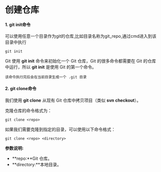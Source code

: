 

# 创建仓库

#### 1. git init命令

可以使用任意一个目录作为git的仓库,比如目录名称为git_repo,通过cmd进入到该目录中执行

~~~
git init
~~~

Git 使用 **git init** 命令来初始化一个 Git 仓库，Git 的很多命令都需要在 Git 的仓库中运行，所以 **git init** 是使用 Git 的第一个命令。

`该命令执行完后会在当前目录生成一个 .git 目录`

#### 2. git clone命令

我们使用 **git clone** 从现有 Git 仓库中拷贝项目（类似 **svn checkout**）。 

克隆仓库的命令格式为：

~~~
git clone <repo>
~~~

如果我们需要克隆到指定的目录，可以使用以下命令格式：

~~~
git clone <repo> <directory>
~~~

**参数说明:**

* **repo:**Git 仓库。
* **directory:**本地目录。

